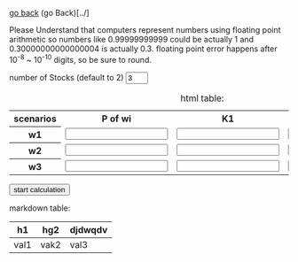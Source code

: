 
<head>
    <title>solver for financial Math</title>
    <script src="fm.js" type="text/javascript"></script>
    <style>
        .decInput{
            name: "input a number";
            placeholder:"placeholder";
            type: "number";
            value:"1";
        }
        .portfolioTable{
            border: 1px solid black;
            text-align:right;
        }
        .portfolioTable tr td input{
            border-width:0px;
            border:none;
            width:"auto";
        }
    </style>
</head>

[go back](../)
(go Back)[../]

Please Understand that computers represent numbers using floating point arithmetic so numbers like 0.99999999999 could be actually 1 and 0.30000000000000004 is actually 0.3.  floating point error happens after 10<sup>-8</sup> ~ 10<sup>-10</sup> digits, so be sure to round.

<div>
<label> number of Stocks (default to 2)</label>
<input type="number" value="3" min="1" max="5" id="stock_num" class="bttn" style="width:40px"/>

<table id ="portfolioTable">
<caption>html table:</caption>
<tr>
    <th scope="col">scenarios</th>
    <th scope="col">P of wi</th>
    <th scope="col">K1</th>
    <th scope="col">K2</th>
</tr>
<tr>
    <th scope="row">w1</th>
    <td><input class="decInput" id="p1"/></td>
    <td><input class="decInput" id="k11"/></td>
    <td><input class="decInput" id="k21"/></td>
</tr>
<tr>
    <th scope="row">w2</th>
    <td><input class="decInput" id="p2"/></td>
    <td><input class="decInput" id="k12"/></td>
    <td><input class="decInput" id="k22"/></td>
</tr>
<tr>
    <th scope="row">w3</th>
    <td><input class="decInput" id="p3"/></td>
    <td><input class="decInput" id="k13"/></td>
    <td><input class="decInput" id="k23"/></td>
</tr>
</table>


<input type="button" id="calculateBttn" value="start calculation" onclick="startCalc()"/>


<br/>
<div id="outputSpace">



</div>
</div>




markdown table:

| h1 | hg2 | djdwqdv|
|-|-|-|
|val1 | vak2 | val3 |